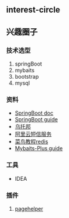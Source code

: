 ## interest-circle
## 兴趣圈子

### 技术选型
1. springBoot
2. mybaits
3. bootstrap
4. mysql

### 资料
- [SpringBoot doc](https://docs.spring.io/spring-boot/docs/current/reference/html/)
- [SpringBoot guide](https://spring.io/guides/gs/spring-boot/)
- [乌托邦](https://web.uvw.org.cn/circle/s5rVz85)
- [阿里云短信服务](https://help.aliyun.com/document_detail/102715.html?spm=a2c4g.11186623.6.603.17c85f30G8XbeS)
- [菜鸟教程redis](https://www.runoob.com/redis/redis-tutorial.html)
- [Mybaits-Plus guide](https://mp.baomidou.com/guide/)

### 工具
- IDEA

### 插件
1. [pagehelper](https://pagehelper.github.io/)
